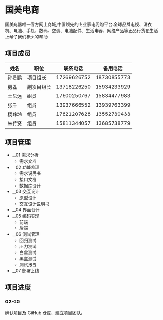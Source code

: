 # 国美电商

国美电器唯一官方网上商城,中国领先的专业家电网购平台.全球品牌电视、洗衣机、电脑、手机、数码、空调、电脑配件、生活电器、网络产品等正品行货在生活上给了我们极大的帮助

## 项目成员

| 姓名   | 职位     | 联系电话    | 备用电话    |
| ------ | -------- | -----------| ----------- |
| 孙贵鹏 | 项目组长  | 17269626752 | 18730855773 |
| 房磊   | 副项目组长| 13718226250 | 15934233929 |
| 王思远 | 组员      | 17600250767 | 15834477983 |
| 张千   | 组员      | 13937666552 | 13939763399 |
| 杨玲玲 | 组员      | 17821207628 | 13552730433 |
| 朱传贤 | 组员      | 15811344057 | 13685738779 |



## 项目管理

- \_\_01 需求分析
  - 需求文档
- \_\_02 功能梳理
  - 需求说明书
  - 接口文档
  - 数据库设计
- \_\_03 交互设计
  - 原型设计
  - 交互设计说明书
- \_\_04 界面设计
- \_\_05 编码实现
  - 前端
  - 后端
- \_\_06 测试管理
  - 回归测试
  - 压力测试
  - 白盒测试
  - 黑盒测试
  - 测试报告
- \_\_07 部署上线

## 项目进度

### 02-25

确认项目及 GitHub 仓库，建立项目团队，
